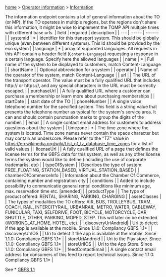 [home](https://github.com/TOMP-WG/TOMP-API/wiki/) > [Operator information](Operator-information.md) > [Information](Information.md)  

The information endpoint contains a lot of general information about the TO (or MP). If the TO operates in multiple regions, but the regions don't share this information, it might be wise to implement the TOMP API multiple times with different base urls.
| field | required | description |
| --- | :----- | :------ |
| systemId | * | identifier for this transport system. This should be globally unique (even between different systems). This Id should be provided by the eco system |
| language | * | array of supported languages. All requests in this API contain a header field (`Content-Language`) requesting a response in a certain language. Specify here the allowed languages |
| name | * | Full name of the system to be displayed to customers, match Content-Language |
| shortName | | Optional abbreviation for a system |
| operator | | Name of the operator of the system, match Content-Language |
| url | | The URL of the transport operator. The value must be a fully qualified URL that includes http:// or https://, and any special characters in the URL must be correctly escaped. |
| purchaseUrl | | A fully qualified URL where a customer can purchase a membership or learn more about purchasing memberships |
| startDate | | start date of the TO |
| phoneNumber | | A single voice telephone number for the specified system. This field is a string value that presents the telephone number as typical for the system's service area. It can and should contain punctuation marks to group the digits of the number. |
| email | | A single contact email address for customers to address questions about the system |
| timezone | * | The time zone where the system is located. Time zone names never contain the space character but may contain an underscore. Please refer to the "TZ" value in https://en.wikipedia.org/wiki/List_of_tz_database_time_zones for a list of valid values |
| licenseUrl | | A fully qualified URL of a page that defines the license terms for the GBFS data for this system, as well as any other license terms the system would like to define (including the use of corporate trademarks, etc) |
| typeOfSystem | | Describes the type of system: FREE_FLOATING, STATION_BASED, VIRTUAL_STATION_BASED |
| chamberOfCommerceInfo	| | Information about the Chamber Of Commerce, containing number and registration city |
| conditions | | Added to include possibility to communicatie general rental conditions like minimum age, max. reservation time etc. [amended] |
| productType | | The type of product offered:  RENTAL, SHARING, PARKING, CHARGING | 
| assetClasses | | The types of modalities the TO offers: AIR, BUS, TROLLEYBUS, TRAM, COACH, RAIL, INTERCITYRAIL, URBANRAIL, METRO, WATER, CABLEWAY, FUNICULAR, TAXI, SELFDRIVE, FOOT, BICYCLE, MOTORCYCLE, CAR, SHUTTLE, OTHER, PARKING, MOPED, STEP. This will later on be extended (WORKING_AT_HOME, HOTEL, etc). |
| discoveryUriAndroid| | Uri to detect if the app is available at the mobile. Since 1.1.0: Compliancy GBFS 1.1* |
| discoveryUriIOS | | Uri to detect if the app is available at the mobile. Since 1.1.0: Compliancy GBFS 1.1* |
| storeUriAndroid | | Uri to the Play store. Since 1.1.0: Compliancy GBFS 1.1* |
| storeUriIOS | | Uri to the App Store. Since 1.1.0: Compliancy GBFS 1.1* | 
| feedContactEmail | | A single contact email address for consumers of this feed to report technical issues. Since 1.1.0: Compliancy GBFS 1.1* |   

See * [GBFS 1.1](https://github.com/NABSA/gbfs/blob/v2.0/gbfs.md#system_informationjson)